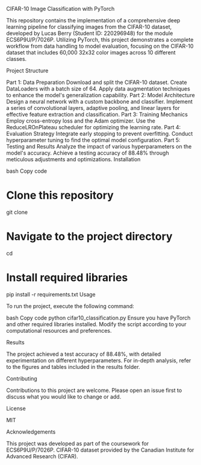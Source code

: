 CIFAR-10 Image Classification with PyTorch

This repository contains the implementation of a comprehensive deep learning pipeline for classifying images from the CIFAR-10 dataset, developed by Lucas Berry (Student ID: 220296948) for the module ECS6P9U/P/7026P. Utilizing PyTorch, this project demonstrates a complete workflow from data handling to model evaluation, focusing on the CIFAR-10 dataset that includes 60,000 32x32 color images across 10 different classes.

Project Structure

Part 1: Data Preparation
Download and split the CIFAR-10 dataset.
Create DataLoaders with a batch size of 64.
Apply data augmentation techniques to enhance the model's generalization capability.
Part 2: Model Architecture
Design a neural network with a custom backbone and classifier.
Implement a series of convolutional layers, adaptive pooling, and linear layers for effective feature extraction and classification.
Part 3: Training Mechanics
Employ cross-entropy loss and the Adam optimizer.
Use the ReduceLROnPlateau scheduler for optimizing the learning rate.
Part 4: Evaluation Strategy
Integrate early stopping to prevent overfitting.
Conduct hyperparameter tuning to find the optimal model configuration.
Part 5: Testing and Results
Analyze the impact of various hyperparameters on the model's accuracy.
Achieve a testing accuracy of 88.48% through meticulous adjustments and optimizations.
Installation

bash
Copy code
# Clone this repository
git clone <repository-url>

# Navigate to the project directory
cd <project-directory>

# Install required libraries
pip install -r requirements.txt
Usage

To run the project, execute the following command:

bash
Copy code
python cifar10_classification.py
Ensure you have PyTorch and other required libraries installed. Modify the script according to your computational resources and preferences.

Results

The project achieved a test accuracy of 88.48%, with detailed experimentation on different hyperparameters. For in-depth analysis, refer to the figures and tables included in the results folder.

Contributing

Contributions to this project are welcome. Please open an issue first to discuss what you would like to change or add.

License

MIT

Acknowledgements

This project was developed as part of the coursework for ECS6P9U/P/7026P.
CIFAR-10 dataset provided by the Canadian Institute for Advanced Research (CIFAR).

